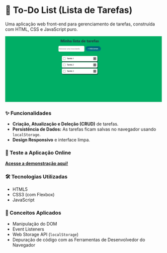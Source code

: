 # 📝 To-Do List (Lista de Tarefas)

Uma aplicação web front-end para gerenciamento de tarefas, construída com HTML, CSS e JavaScript puro.

![alt text](image.png)

### ✨ Funcionalidades

- **Criação, Atualização e Deleção (CRUD)** de tarefas.
- **Persistência de Dados:** As tarefas ficam salvas no navegador usando `localStorage`.
- **Design Responsivo** e interface limpa.

### 🚀 Teste a Aplicação Online

**[Acesse a demonstração aqui!](https://joaofroez.github.io/to_do_list/)**

### 🛠️ Tecnologias Utilizadas

- HTML5
- CSS3 (com Flexbox)
- JavaScript 

### 🧠 Conceitos Aplicados

- Manipulação do DOM
- Event Listeners
- Web Storage API (`localStorage`)
- Depuração de código com as Ferramentas de Desenvolvedor do Navegador
